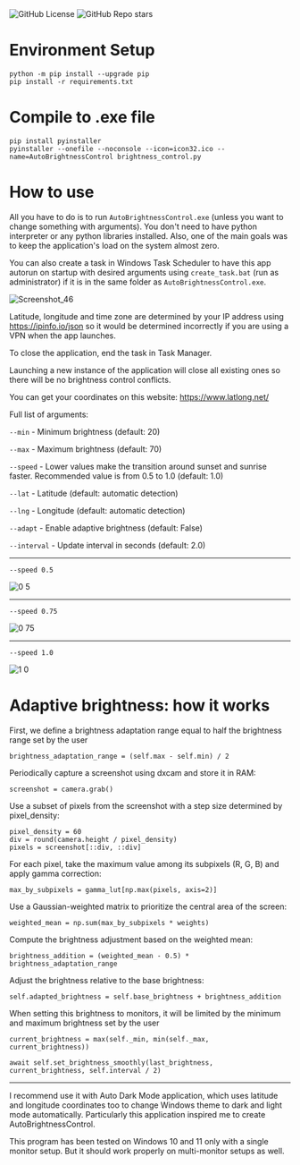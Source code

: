 <div align="left">
  <img alt="GitHub License" src="https://img.shields.io/github/license/MishaGalin/AutoBrightnessControl">
  <img alt="GitHub Repo stars" src="https://img.shields.io/github/stars/MishaGalin/AutoBrightnessControl">
</div>

# Environment Setup

```
python -m pip install --upgrade pip
pip install -r requirements.txt
```

# Compile to .exe file

```
pip install pyinstaller
pyinstaller --onefile --noconsole --icon=icon32.ico --name=AutoBrightnessControl brightness_control.py
```

# How to use

All you have to do is to run ```AutoBrightnessControl.exe``` (unless you want to change something with arguments). You don't need to have python interpreter or any python libraries installed. Also, one of the main goals was to keep the application's load on the system almost zero.

You can also create a task in Windows Task Scheduler to have this app autorun on startup with desired arguments using ```create_task.bat``` (run as administrator) if it is in the same folder as ```AutoBrightnessControl.exe```.

![Screenshot_46](https://github.com/user-attachments/assets/eca81afc-cd2f-45ee-96a2-e526d4d4be4c)

Latitude, longitude and time zone are determined by your IP address using https://ipinfo.io/json so it would be determined incorrectly if you are using a VPN when the app launches.

To close the application, end the task in Task Manager. 

Launching a new instance of the application will close all existing ones so there will be no brightness control conflicts.

You can get your coordinates on this website: https://www.latlong.net/

Full list of arguments:

```--min``` - Minimum brightness (default: 20)

```--max``` - Maximum brightness (default: 70)

```--speed``` - Lower values make the transition around sunset and sunrise faster. Recommended value is from 0.5 to 1.0 (default: 1.0)

```--lat``` - Latitude (default: automatic detection)

```--lng``` - Longitude (default: automatic detection)

```--adapt``` - Enable adaptive brightness (default: False)

```--interval``` - Update interval in seconds (default: 2.0)

---

```
--speed 0.5
```
![0 5](https://github.com/user-attachments/assets/d5e40796-5f55-4bdf-9441-119b854e05ff)

---

```
--speed 0.75
```
![0 75](https://github.com/user-attachments/assets/57bc00d4-cccc-461d-beef-124dccc6212a)

---

```
--speed 1.0
```

![1 0](https://github.com/user-attachments/assets/41ed7861-4ef0-436b-bdfa-e57a4e782130)

# Adaptive brightness: how it works

First, we define a brightness adaptation range equal to half the brightness range set by the user

```
brightness_adaptation_range = (self.max - self.min) / 2
```

Periodically capture a screenshot using dxcam and store it in RAM:

```
screenshot = camera.grab()
```

Use a subset of pixels from the screenshot with a step size determined by pixel_density:

```
pixel_density = 60
div = round(camera.height / pixel_density)
pixels = screenshot[::div, ::div]
```

For each pixel, take the maximum value among its subpixels (R, G, B) and apply gamma correction:

```
max_by_subpixels = gamma_lut[np.max(pixels, axis=2)]
```

Use a Gaussian-weighted matrix to prioritize the central area of the screen:

```
weighted_mean = np.sum(max_by_subpixels * weights)
```

Compute the brightness adjustment based on the weighted mean:

```
brightness_addition = (weighted_mean - 0.5) * brightness_adaptation_range
```

Adjust the brightness relative to the base brightness:

```
self.adapted_brightness = self.base_brightness + brightness_addition
```

When setting this brightness to monitors, it will be limited by the minimum and maximum brightness set by the user

```
current_brightness = max(self._min, min(self._max, current_brightness))

await self.set_brightness_smoothly(last_brightness, current_brightness, self.interval / 2)
```

---

I recommend use it with Auto Dark Mode application, which uses latitude and longitude coordinates too to change Windows theme to dark and light mode automatically. Particularly this application inspired me to create AutoBrightnessControl.

This program has been tested on Windows 10 and 11 only with a single monitor setup. But it should work properly on multi-monitor setups as well.
